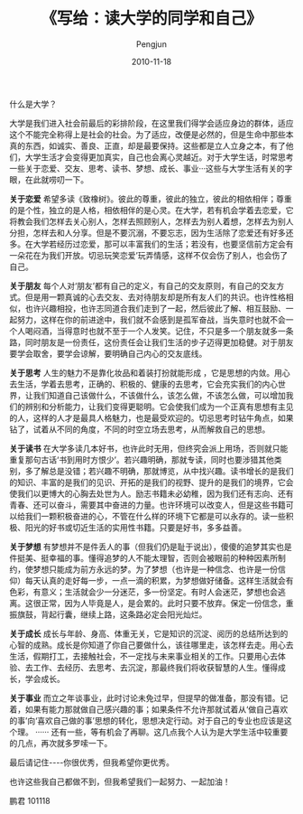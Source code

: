 ﻿---
layout: post
title: '《写给：读大学的同学和自己》'
date: 2010-11-18
author: Pengjun
tags: 思想
---
什么是大学？

大学是我们进入社会前最后的彩排阶段，在这里我们得学会适应身边的群体，适应这个不能完全称得上是社会的社会。为了适应，改便是必然的，但是生命中那些本真的东西，如诚实、善良、正直，却是最要保持。这些都是立人立身之本，有了他们，大学生活才会变得更加真实，自己也会离心灵越近。对于大学生话，时常思考一些关于恋爱、交友、思考、读书、梦想、成长、事业···这些与大学生活有关的字眼，在此就唠叨一下。

**关于恋爱**
希望多读《致橡树》。彼此的尊重，彼此的独立，彼此的相依相伴；尊重的是个性，独立的是人格，相依相伴的是心灵。在大学，若有机会学着去恋爱，它将教会我们怎样去关心别人，怎样去照顾别人，怎样去为别人着想，怎样去为别人分担，怎样去和人分享。但是不要沉溺，不要忘志，因为生活除了恋爱还有好多还多。在大学若经历过恋爱，那可以丰富我们的生活；若没有，也要坚信前方定会有一朵花在为我们开放。切忌玩笑恋爱’玩弄情感，这样不仅会伤了别人，也会伤了自己。

**关于朋友**
每个人对‘朋友’都有自己的定义，有自己的交友原则，有自己的交友方式。但是用一颗真诚的心去交友、去对待朋友却是所有友人们的共识。也许性格相似，也许兴趣相投，也许志同道合我们走到了一起，然后彼此了解、相互鼓励、一起努力，这样在你的前进途中，我们就不会感到是孤军奋战，当失意时也就不会一个人喝闷酒，当得意时也就不至于一个人发笑。记住，不只是多一个朋友就多一条路，同时朋友是一份责任，这份责任会让我们生活的步子迈得更加稳健。对于朋友要学会取舍，要学会谅解，要明确自己内心的交友底线。

**关于思考**
人生的魅力不是靠化妆品和着装打扮就能形成 ，它是思想的内敛。用心去生活，学着去思考，正确的、积极的、健康的去思考，它会充实我们的内心世界，让我们知道自己该做什么，不该做什么，该怎么做，不该怎么做，可以增加我们的辨别和分析能力，让我们变得更聪明。它会使我们成为一个正真有思想有主见的人，这样的人才是最具人格魅力，也是最受欢迎的。切忌思考时钻牛角点，如果钻了，试着从不同的角度，不同的时空立场去思考，从而解救自己的思想。

**关于读书**
在大学多读几本好书，也许此时无用，但终究会派上用场，否则就只能重复那句古话‘书到用时方恨少’。若兴趣明确，那就专读，同时也要涉猎其他类别，多了解总是没错；若兴趣不明确，那就博览，从中找兴趣。读书增长的是我们的知识、丰富的是我们的见识、开拓的是我们的视野、提升的是我们的境界，它会使我们以更博大的心胸去处世为人。励志书籍未必幼稚，因为我们还有志向、还有青春、还可以奋斗，需要其中奋进的力量。也许环境可以改变人，但是这些书籍可以给我们一颗积极奋进的心，不管在什么样的环境下它都是可以永存的。读一些积极、阳光的好书或切近生活的实用性书籍。只要是好书，多多益善。

**关于梦想**
有梦想并不是件丢人的事（但我们仍是耻于说出），傻傻的追梦其实也是件挺美、挺幸福的事。懂得追梦的人不能太理智，否则会被眼前的种种因素所制约，使梦想只能成为前方永远的梦。为了梦想（也许是一种信念、也许是一份信仰）每天认真的走好每一步，一点一滴的积累，为梦想做好储备。这样生活就会有色彩，有意义；生活就会少一分迷茫，多一份坚定。有时人会迷茫，梦想也会逃离。这很正常，因为人毕竟是人，是会累的。此时只要不放弃。保定一份信念，重振旗鼓，背起行囊，继续上路，这条路必定会阳光灿烂。

**关于成长**
成长与年龄、身高、体重无关，它是知识的沉淀、阅历的总结所达到的心智的成熟。成长是你知道了你自己要做什么，该往哪里走，该怎样去走。用心去生活，假期打工，去接触社会，不一定找与未来事业相关的工作。只要用心去体验、去工作、去经历、去思考、去沉淀，那最终我们将收获智慧的人生。懂得成长，学会成长。

**关于事业**
而立之年谈事业，此时讨论未免过早，但提早的做准备，那没有错。记着，如果有能力那就做自己感兴趣的事；如果条件不允许那就试着从‘做自己喜欢的事’向‘喜欢自己做的事’思想的转化，思想决定行动。对于自己的专业也应该是这个理。
······
还有一些，等有机会了再聊。这几点我个人认为是大学生活中较重要的几点，再次就多罗嗦一下。

最后请记住----你很优秀，但我希望你更优秀。

也许这些我自己都做不到，但我希望我们一起努力、一起加油！


鹏君
101118